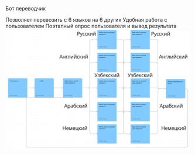 Бот переводчик

Позволяет перевозить с 6 языков на 6 других
Удобная работа с пользователем
Поэтапный опрос пользователя и вывод результата
![HEADER](https://github.com/fomichevevgeniy/translatorbot/blob/main/2.png)
